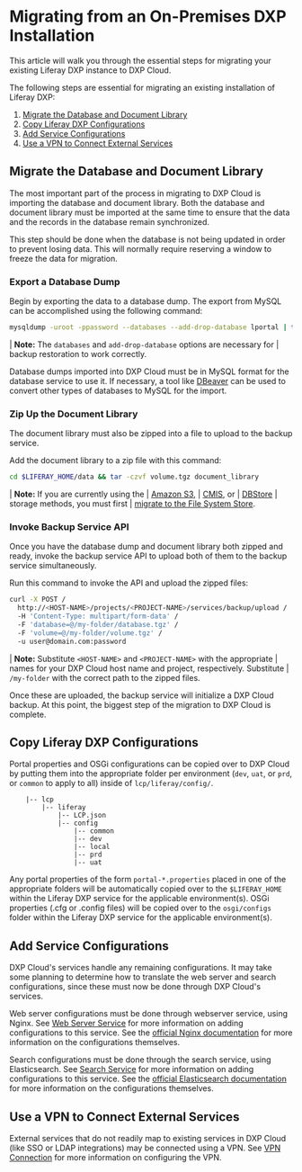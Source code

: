 # Migrating from an On-Premises DXP Installation

This article will walk you through the essential steps for migrating your 
existing Liferay DXP instance to DXP Cloud. 

The following steps are essential for migrating an existing installation of 
Liferay DXP:

1.  [Migrate the Database and Document Library](#migrate-the-database-and-document-library)
2.  [Copy Liferay DXP Configurations](#copy-liferay-dxp-configurations)
3.  [Add Service Configurations](#add-service-configurations)
4.  [Use a VPN to Connect External Services](#use-a-vpn-to-connect-external-services)

## Migrate the Database and Document Library

The most important part of the process in migrating to DXP Cloud is importing 
the database and document library. Both the database and document library must 
be imported at the same time to ensure that the data and the records in the 
database remain synchronized. 

This step should be done when the database is not being updated in order to 
prevent losing data. This will normally require reserving a window to freeze the 
data for migration. 

### Export a Database Dump

Begin by exporting the data to a database dump. The export from MySQL can be 
accomplished using the following command:

```bash
mysqldump -uroot -ppassword --databases --add-drop-database lportal | tar -czvf database.tgz
```

| **Note:** The `databases` and `add-drop-database` options are necessary for 
| backup restoration to work correctly.

Database dumps imported into DXP Cloud must be in MySQL format for the database 
service to use it. If necessary, a tool like 
[DBeaver](http://dbeaver.io) 
can be used to convert other types of databases to MySQL for the import. 

### Zip Up the Document Library

The document library must also be zipped into a file to upload to the backup 
service.

Add the document library to a zip file with this command:

```bash
cd $LIFERAY_HOME/data && tar -czvf volume.tgz document_library
```

| **Note:** If you are currently using the 
| [Amazon S3](/docs/7-2/deploy/-/knowledge_base/d/using-amazon-simple-storage-service), 
| [CMIS](/docs/7-1/deploy/-/knowledge_base/d/using-the-cmis-store), or 
| [DBStore](/docs/7-2/deploy/-/knowledge_base/d/using-the-dbstore) 
| storage methods, you must first 
| [migrate to the File System Store](https://help.liferay.com/hc/en-us/articles/360017649452-Migrating-File-System-Stores-). 

### Invoke Backup Service API

Once you have the database dump and document library both zipped and ready, 
invoke the backup service API to upload both of them to the backup service 
simultaneously. 

Run this command to invoke the API and upload the zipped files:

```bash
curl -X POST /
  http://<HOST-NAME>/projects/<PROJECT-NAME>/services/backup/upload /
  -H 'Content-Type: multipart/form-data' /
  -F 'database=@/my-folder/database.tgz' /
  -F 'volume=@/my-folder/volume.tgz' /
  -u user@domain.com:password
```

| **Note:** Substitute `<HOST-NAME>` and `<PROJECT-NAME>` with the appropriate 
| names for your DXP Cloud host name and project, respectively. Substitute 
| `/my-folder` with the correct path to the zipped files. 

Once these are uploaded, the backup service will initialize a DXP Cloud backup. 
At this point, the biggest step of the migration to DXP Cloud is complete. 

## Copy Liferay DXP Configurations

Portal properties and OSGi configurations can be copied over to DXP Cloud by 
putting them into the appropriate folder per environment (`dev`, `uat`, or 
`prd`, or `common` to apply to all) inside of `lcp/liferay/config/`. 

```
    |-- lcp
        |-- liferay
            |-- LCP.json
            |-- config
                |-- common
                |-- dev
                |-- local
                |-- prd
                |-- uat
```

Any portal properties of the form `portal-*.properties` placed in one of the 
appropriate folders will be automatically copied over to the `$LIFERAY_HOME` 
within the Liferay DXP service for the applicable environment(s). OSGi 
properties (.cfg or .config files) will be copied over to the `osgi/configs` 
folder within the Liferay DXP service for the applicable environment(s). 

## Add Service Configurations

DXP Cloud's services handle any remaining configurations. It may take some 
planning to determine how to translate the web server and search configurations, 
since these must now be done through DXP Cloud's services. 

Web server configurations must be done through webserver service, using Nginx. 
See 
[Web Server Service](/docs/-/knowledge_base/dxp-cloud/web-server-service-nginx) 
for more information on adding configurations to this service. See the 
[official Nginx documentation](https://docs.nginx.com/) 
for more information on the configurations themselves. 

Search configurations must be done through the search service, using 
Elasticsearch. See 
[Search Service](/docs/-/knowledge_base/dxp-cloud/search-service-elasticsearch) 
for more information on adding configurations to this service. See the 
[official Elasticsearch documentation](https://www.elastic.co/guide/index.html) 
for more information on the configurations themselves. 

## Use a VPN to Connect External Services

External services that do not readily map to existing services in DXP Cloud 
(like SSO or LDAP integrations) may be connected using a VPN. See 
[VPN Connection](/docs/-/knowledge_base/dxp-cloud/vpn-connection) 
for more information on configuring the VPN. 
